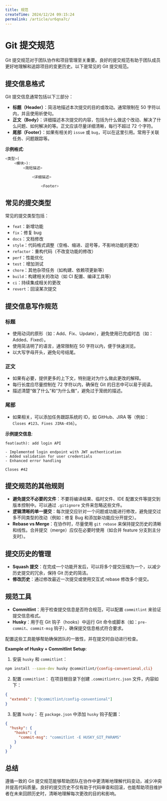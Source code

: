 ```yaml
---
title: 规范
createTime: 2024/12/24 09:15:24
permalink: /article/ur6qna7c/
---
```


# Git 提交规范

Git 提交规范对于团队协作和项目管理至关重要。良好的提交规范有助于团队成员更好地理解和追踪项目的变更历史。以下是常见的 Git
提交规范。

## 提交信息格式

Git 提交信息通常包括以下三部分：

- **标题（Header）**：简洁地描述本次提交的目的或改动。通常限制在 50 字符以内，并且使用祈使句。
- **正文（Body）**：详细描述本次提交的内容，包括为什么做这个改动、解决了什么问题、如何解决的等。正文应该尽量详细清晰，每行不超过
  72 个字符。
- **尾部（Footer）**：如果有相关的 `issue` 或 `bug`，可以在这里引用。常用于关联任务、问题跟踪等。

**示例格式**:

```javascript
<类型>(
    <模块>):
        <简短描述>

            <详细描述>

                <Footer>
```

## 常见的提交类型

常见的提交类型包括：

- `feat`：新增功能
- `fix`：修复 bug
- `docs`：文档修改
- `style`：代码格式调整（空格、缩进、逗号等，不影响功能的更改）
- `refactor`：重构代码（不改变功能的修改）
- `perf`：性能优化
- `test`：增加测试
- `chore`：其他杂项任务（如构建、依赖项更新等）
- `build`：构建相关的改动（如 CI 配置、编译工具等）
- `ci`：持续集成相关的更改
- `revert`：回滚某次提交

## 提交信息写作规范

### 标题

- 使用动词的原形（如：Add、Fix、Update），避免使用已完成时态（如：Added、Fixed）。
- 使用简洁明了的语言，通常限制在 50 字符以内，便于快速浏览。
- 以大写字母开头，避免句号结尾。

### 正文

- 如果有必要，提供更多的上下文，特别是对为什么做此更改的解释。
- 每行长度应尽量控制在 72 字符以内，确保在 Git 的日志中可以易于阅读。
- 描述清楚“做了什么”和“为什么做”，避免过于笼统的描述。

### 尾部

- 如果相关，可以添加任务跟踪系统的 ID，如 GitHub、JIRA 等（例如：`Closes #123`、`Fixes JIRA-456`）。

**示例提交信息**:

```shell
feat(auth): add login API

- Implemented login endpoint with JWT authentication
- Added validation for user credentials
- Enhanced error handling

Closes #42
```

## 提交规范的其他规则

- **避免提交不必要的文件**：不要将编译结果、临时文件、IDE 配置文件等提交到版本控制中。可以通过 `.gitignore` 文件来忽略这些文件。
- **逻辑清晰的单一提交**：每次提交应针对一个问题或功能进行修改，避免提交过多不同类型的改动（例如：修复 Bug 和添加新功能应分开提交）。
- **Rebase vs Merge**：在协作时，尽量使用 `git rebase` 来保持提交历史的清晰和线性。合并提交（merge）应仅在必要时使用（如合并
  feature 分支到主分支时）。

## 提交历史的管理

- **Squash 提交**：在完成一个功能开发后，可以将多个提交压缩为一个，以减少历史提交的冗余，保持 Git 历史的简洁。
- **修改历史**：通过修改最近一次提交或使用交互式 rebase 修改多个提交。

## 规范工具

- **Commitlint**：用于检查提交信息是否符合规范，可以配置 `commitlint` 来验证提交信息格式。
- **Husky**：用于在 Git 钩子（hooks）中运行 Git 命令或脚本（如：`pre-commit`、`commit-msg` 钩子），确保提交信息格式符合要求。

配置这些工具能够帮助确保团队的一致性，并在提交时自动进行检查。

**Example of Husky + Commitlint Setup**:

1. 安装 `husky` 和 `commitlint`：

```bash
npm install --save-dev husky @commitlint/{config-conventional,cli}
```

2. 配置 `commitlint`： 在项目根目录下创建 `.commitlintrc.json` 文件，内容如下：

```json
{
  "extends": ["@commitlint/config-conventional"]
}
```

3. 配置 `husky`： 在 `package.json` 中添加 `husky` 钩子配置：

```json
{
  "husky": {
    "hooks": {
      "commit-msg": "commitlint -E HUSKY_GIT_PARAMS"
    }
  }
}
```

## 总结

遵循一致的 Git 提交规范能够帮助团队在协作中更清晰地理解代码变动，减少冲突并提高代码质量。良好的提交历史不仅有助于代码审查和回滚，也能帮助项目维护者在未来回顾历史时，清晰地理解每次更改的目的和影响。

